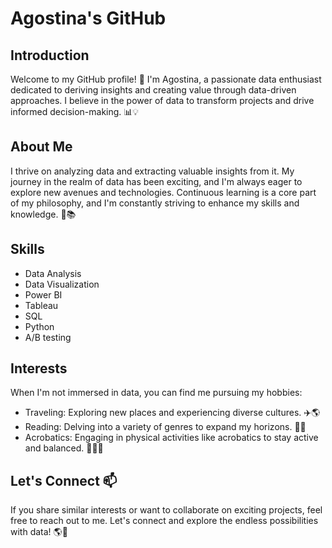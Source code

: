 <!---
Agosmsv/Agosmsv is a ✨ special ✨ repository because its `README.md` (this file) appears on your GitHub profile.
You can click the Preview link to take a look at your changes.
--->

# Agostina's GitHub

## Introduction

Welcome to my GitHub profile! 👋 I'm Agostina, a passionate data enthusiast dedicated to deriving insights and creating value through data-driven approaches. 
I believe in the power of data to transform projects and drive informed decision-making. 📊💡

## About Me

I thrive on analyzing data and extracting valuable insights from it. My journey in the realm of data has been exciting, and I'm always eager to explore new avenues and technologies. Continuous learning is a core part of my philosophy, and I'm constantly striving to enhance my skills and knowledge. 🚀📚

## Skills

- Data Analysis
- Data Visualization
- Power BI
- Tableau
- SQL
- Python
- A/B testing

## Interests

When I'm not immersed in data, you can find me pursuing my hobbies:
- Traveling: Exploring new places and experiencing diverse cultures. ✈️🌎
- Reading: Delving into a variety of genres to expand my horizons. 📖🌟
- Acrobatics: Engaging in physical activities like acrobatics to stay active and balanced. 🤸‍♀️💪

## Let's Connect 📫

If you share similar interests or want to collaborate on exciting projects, feel free to reach out to me. Let's connect and explore the endless possibilities with data! 🌎🤝
